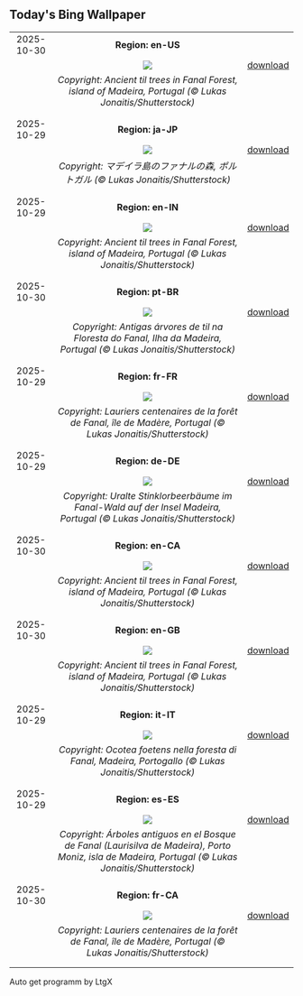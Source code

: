 ## Today's Bing Wallpaper
|      |      |      |
| :----: | :----: | :----: |
|2025-10-30|**Region: en-US**||
||![](https://www.bing.com/th?id=OHR.FanalForest_EN-US4405104404_UHD.jpg&pid=hp&w=1152&h=648&rs=1&c=4)| [download](https://www.bing.com/th?id=OHR.FanalForest_EN-US4405104404_UHD.jpg)|
||*Copyright: Ancient til trees in Fanal Forest, island of Madeira, Portugal (© Lukas Jonaitis/Shutterstock)*
||
|||
|2025-10-29|**Region: ja-JP**||
||![](https://www.bing.com/th?id=OHR.FanalForest_JA-JP5058622515_UHD.jpg&pid=hp&w=1152&h=648&rs=1&c=4)| [download](https://www.bing.com/th?id=OHR.FanalForest_JA-JP5058622515_UHD.jpg)|
||*Copyright: マデイラ島のファナルの森, ポルトガル (© Lukas Jonaitis/Shutterstock)*
||
|||
|2025-10-29|**Region: en-IN**||
||![](https://www.bing.com/th?id=OHR.FanalForest_EN-IN7092889318_UHD.jpg&pid=hp&w=1152&h=648&rs=1&c=4)| [download](https://www.bing.com/th?id=OHR.FanalForest_EN-IN7092889318_UHD.jpg)|
||*Copyright: Ancient til trees in Fanal Forest, island of Madeira, Portugal (© Lukas Jonaitis/Shutterstock)*
||
|||
|2025-10-30|**Region: pt-BR**||
||![](https://www.bing.com/th?id=OHR.FanalForest_PT-BR7092033197_UHD.jpg&pid=hp&w=1152&h=648&rs=1&c=4)| [download](https://www.bing.com/th?id=OHR.FanalForest_PT-BR7092033197_UHD.jpg)|
||*Copyright: Antigas árvores de til na Floresta do Fanal, Ilha da Madeira, Portugal (© Lukas Jonaitis/Shutterstock)*
||
|||
|2025-10-29|**Region: fr-FR**||
||![](https://www.bing.com/th?id=OHR.FanalForest_FR-FR0588492140_UHD.jpg&pid=hp&w=1152&h=648&rs=1&c=4)| [download](https://www.bing.com/th?id=OHR.FanalForest_FR-FR0588492140_UHD.jpg)|
||*Copyright: Lauriers centenaires de la forêt de Fanal, île de Madère, Portugal (© Lukas Jonaitis/Shutterstock)*
||
|||
|2025-10-29|**Region: de-DE**||
||![](https://www.bing.com/th?id=OHR.FanalForest_DE-DE4508530249_UHD.jpg&pid=hp&w=1152&h=648&rs=1&c=4)| [download](https://www.bing.com/th?id=OHR.FanalForest_DE-DE4508530249_UHD.jpg)|
||*Copyright: Uralte Stinklorbeerbäume im Fanal-Wald auf der Insel Madeira, Portugal (© Lukas Jonaitis/Shutterstock)*
||
|||
|2025-10-30|**Region: en-CA**||
||![](https://www.bing.com/th?id=OHR.FanalForest_EN-CA8761843503_UHD.jpg&pid=hp&w=1152&h=648&rs=1&c=4)| [download](https://www.bing.com/th?id=OHR.FanalForest_EN-CA8761843503_UHD.jpg)|
||*Copyright: Ancient til trees in Fanal Forest, island of Madeira, Portugal (© Lukas Jonaitis/Shutterstock)*
||
|||
|2025-10-30|**Region: en-GB**||
||![](https://www.bing.com/th?id=OHR.FanalForest_EN-GB3845896505_UHD.jpg&pid=hp&w=1152&h=648&rs=1&c=4)| [download](https://www.bing.com/th?id=OHR.FanalForest_EN-GB3845896505_UHD.jpg)|
||*Copyright: Ancient til trees in Fanal Forest, island of Madeira, Portugal (© Lukas Jonaitis/Shutterstock)*
||
|||
|2025-10-29|**Region: it-IT**||
||![](https://www.bing.com/th?id=OHR.FanalForest_IT-IT1040239574_UHD.jpg&pid=hp&w=1152&h=648&rs=1&c=4)| [download](https://www.bing.com/th?id=OHR.FanalForest_IT-IT1040239574_UHD.jpg)|
||*Copyright: Ocotea foetens nella foresta di Fanal, Madeira, Portogallo (© Lukas Jonaitis/Shutterstock)*
||
|||
|2025-10-29|**Region: es-ES**||
||![](https://www.bing.com/th?id=OHR.FanalForest_ES-ES0574680440_UHD.jpg&pid=hp&w=1152&h=648&rs=1&c=4)| [download](https://www.bing.com/th?id=OHR.FanalForest_ES-ES0574680440_UHD.jpg)|
||*Copyright: Árboles antiguos en el Bosque de Fanal (Laurisilva de Madeira), Porto Moniz, isla de Madeira, Portugal (© Lukas Jonaitis/Shutterstock)*
||
|||
|2025-10-30|**Region: fr-CA**||
||![](https://www.bing.com/th?id=OHR.FanalForest_FR-CA5981677765_UHD.jpg&pid=hp&w=1152&h=648&rs=1&c=4)| [download](https://www.bing.com/th?id=OHR.FanalForest_FR-CA5981677765_UHD.jpg)|
||*Copyright: Lauriers centenaires de la forêt de Fanal, île de Madère, Portugal (© Lukas Jonaitis/Shutterstock)*
||
|||

Auto get programm by LtgX
